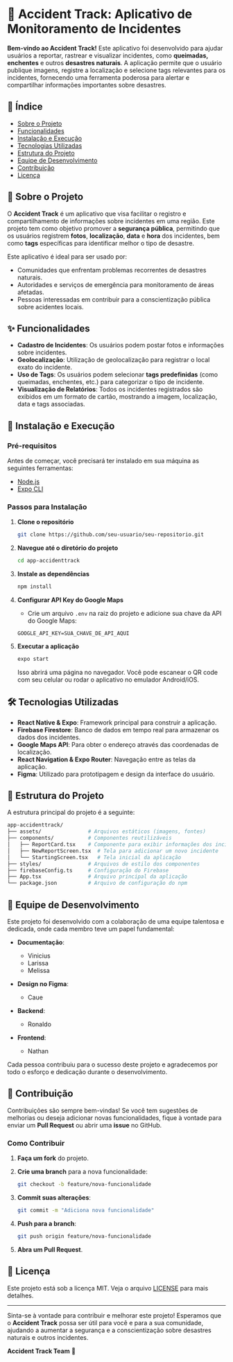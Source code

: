 # 🚨 Accident Track: Aplicativo de Monitoramento de Incidentes

**Bem-vindo ao Accident Track!** Este aplicativo foi desenvolvido para ajudar usuários a reportar, rastrear e visualizar incidentes, como **queimadas, enchentes** e outros **desastres naturais**. A aplicação permite que o usuário publique imagens, registre a localização e selecione tags relevantes para os incidentes, fornecendo uma ferramenta poderosa para alertar e compartilhar informações importantes sobre desastres.

## 📝 Índice

- [Sobre o Projeto](#-sobre-o-projeto)
- [Funcionalidades](#-funcionalidades)
- [Instalação e Execução](#-instalação-e-execução)
- [Tecnologias Utilizadas](#-tecnologias-utilizadas)
- [Estrutura do Projeto](#-estrutura-do-projeto)
- [Equipe de Desenvolvimento](#-equipe-de-desenvolvimento)
- [Contribuição](#-contribuição)
- [Licença](#-licença)

## 📖 Sobre o Projeto

O **Accident Track** é um aplicativo que visa facilitar o registro e compartilhamento de informações sobre incidentes em uma região. Este projeto tem como objetivo promover a **segurança pública**, permitindo que os usuários registrem **fotos**, **localização**, **data** e **hora** dos incidentes, bem como **tags** específicas para identificar melhor o tipo de desastre.

Este aplicativo é ideal para ser usado por:
- Comunidades que enfrentam problemas recorrentes de desastres naturais.
- Autoridades e serviços de emergência para monitoramento de áreas afetadas.
- Pessoas interessadas em contribuir para a conscientização pública sobre acidentes locais.

## ✨ Funcionalidades

- **Cadastro de Incidentes**: Os usuários podem postar fotos e informações sobre incidentes.
- **Geolocalização**: Utilização de geolocalização para registrar o local exato do incidente.
- **Uso de Tags**: Os usuários podem selecionar **tags predefinidas** (como queimadas, enchentes, etc.) para categorizar o tipo de incidente.
- **Visualização de Relatórios**: Todos os incidentes registrados são exibidos em um formato de cartão, mostrando a imagem, localização, data e tags associadas.

## 🚀 Instalação e Execução

### Pré-requisitos

Antes de começar, você precisará ter instalado em sua máquina as seguintes ferramentas:
- [Node.js](https://nodejs.org/en/)
- [Expo CLI](https://docs.expo.dev/get-started/installation/)

### Passos para Instalação

1. **Clone o repositório**

   ```sh
   git clone https://github.com/seu-usuario/seu-repositorio.git
   ```

2. **Navegue até o diretório do projeto**

   ```sh
   cd app-accidenttrack
   ```

3. **Instale as dependências**

   ```sh
   npm install
   ```

4. **Configurar API Key do Google Maps**

   - Crie um arquivo `.env` na raiz do projeto e adicione sua chave da API do Google Maps:

   ```env
   GOOGLE_API_KEY=SUA_CHAVE_DE_API_AQUI
   ```

5. **Executar a aplicação**

   ```sh
   expo start
   ```

   Isso abrirá uma página no navegador. Você pode escanear o QR code com seu celular ou rodar o aplicativo no emulador Android/iOS.

## 🛠 Tecnologias Utilizadas

- **React Native & Expo**: Framework principal para construir a aplicação.
- **Firebase Firestore**: Banco de dados em tempo real para armazenar os dados dos incidentes.
- **Google Maps API**: Para obter o endereço através das coordenadas de localização.
- **React Navigation & Expo Router**: Navegação entre as telas da aplicação.
- **Figma**: Utilizado para prototipagem e design da interface do usuário.

## 📁 Estrutura do Projeto

A estrutura principal do projeto é a seguinte:

```bash
app-accidenttrack/
├── assets/               # Arquivos estáticos (imagens, fontes)
├── components/           # Componentes reutilizáveis
│   ├── ReportCard.tsx    # Componente para exibir informações dos incidentes
│   ├── NewReportScreen.tsx  # Tela para adicionar um novo incidente
│   └── StartingScreen.tsx   # Tela inicial da aplicação
├── styles/               # Arquivos de estilo dos componentes
├── firebaseConfig.ts     # Configuração do Firebase
├── App.tsx               # Arquivo principal da aplicação
└── package.json          # Arquivo de configuração do npm
```

## 👥 Equipe de Desenvolvimento

Este projeto foi desenvolvido com a colaboração de uma equipe talentosa e dedicada, onde cada membro teve um papel fundamental:

- **Documentação**:
  - Vinicius
  - Larissa
  - Melissa

- **Design no Figma**:
  - Caue

- **Backend**:
  - Ronaldo

- **Frontend**:
  - Nathan

Cada pessoa contribuiu para o sucesso deste projeto e agradecemos por todo o esforço e dedicação durante o desenvolvimento.

## 🤝 Contribuição

Contribuições são sempre bem-vindas! Se você tem sugestões de melhorias ou deseja adicionar novas funcionalidades, fique à vontade para enviar um **Pull Request** ou abrir uma **issue** no GitHub.

### Como Contribuir

1. **Faça um fork** do projeto.
2. **Crie uma branch** para a nova funcionalidade:

   ```sh
   git checkout -b feature/nova-funcionalidade
   ```

3. **Commit suas alterações**:

   ```sh
   git commit -m "Adiciona nova funcionalidade"
   ```

4. **Push para a branch**:

   ```sh
   git push origin feature/nova-funcionalidade
   ```

5. **Abra um Pull Request**.

## 📄 Licença

Este projeto está sob a licença MIT. Veja o arquivo [LICENSE](./LICENSE) para mais detalhes.

---

Sinta-se à vontade para contribuir e melhorar este projeto! Esperamos que o **Accident Track** possa ser útil para você e para a sua comunidade, ajudando a aumentar a segurança e a conscientização sobre desastres naturais e outros incidentes.

**Accident Track Team** 🚀
